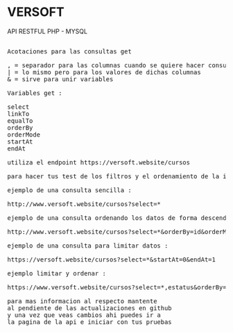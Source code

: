 # VERSOFT

API RESTFUL PHP - MYSQL

<pre>

Acotaciones para las consultas get

, = separador para las columnas cuando se quiere hacer consultas de mas de una columna
| = lo mismo pero para los valores de dichas columnas
& = sirve para unir variables

Variables get :

select
linkTo
equalTo
orderBy
orderMode
startAt
endAt

utiliza el endpoint https://versoft.website/cursos

para hacer tus test de los filtros y el ordenamiento de la informacion

ejemplo de una consulta sencilla :

http://www.versoft.website/cursos?select=*

ejemplo de una consulta ordenando los datos de forma descendente:

http://www.versoft.website/cursos?select=*&orderBy=id&orderMode=DESC

ejemplo de una consulta para limitar datos :

https://versoft.website/cursos?select=*&startAt=0&endAt=1

ejemplo limitar y ordenar :

https://www.versoft.website/cursos?select=*,estatus&orderBy=id&orderMode=DESC&startAt=0&endAt=2

para mas informacion al respecto mantente 
al pendiente de las actualizaciones en github
y una vez que veas cambios ahi puedes ir a
la pagina de la api e iniciar con tus pruebas


</pre>